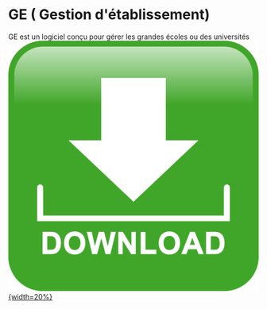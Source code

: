 # GE ( Gestion d'établissement)
GE est un logiciel conçu pour gérer les grandes écoles ou des universités
[![Download](src/dist/img/down.png){width=20%}](https://github.com/jahjuno/GE/releases/download/v1.0.0/ge.exe)
